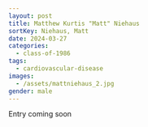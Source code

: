 ```yaml
---
layout: post
title: Matthew Kurtis "Matt" Niehaus
sortKey: Niehaus, Matt
date: 2024-03-27
categories:
  - class-of-1986
tags:
  - cardiovascular-disease
images:
  - /assets/mattniehaus_2.jpg
gender: male
---
```

E﻿ntry coming soon